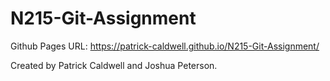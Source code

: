 # N215-Git-Assignment
 
Github Pages URL: https://patrick-caldwell.github.io/N215-Git-Assignment/

Created by Patrick Caldwell and Joshua Peterson.
